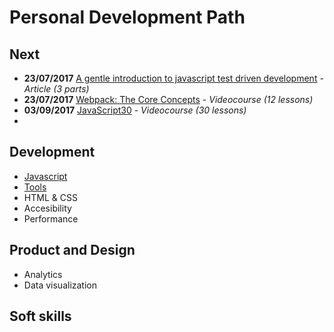 # Personal Development Path
## Next
- **23/07/2017** [A gentle introduction to javascript test driven development](development/js.md#js-testing) - *Article (3 parts)*
- **23/07/2017** [Webpack: The Core Concepts](development/js.md#js-testing) - *Videocourse (12 lessons)*
- **03/09/2017** [JavaScript30](development/js.md#general) - *Videocourse (30 lessons)*
- 

## Development
- [Javascript](development/js.md)
- [Tools](development/tools.md)
- HTML & CSS
- Accesibility
- Performance

## Product and Design
- Analytics
- Data visualization

## Soft skills